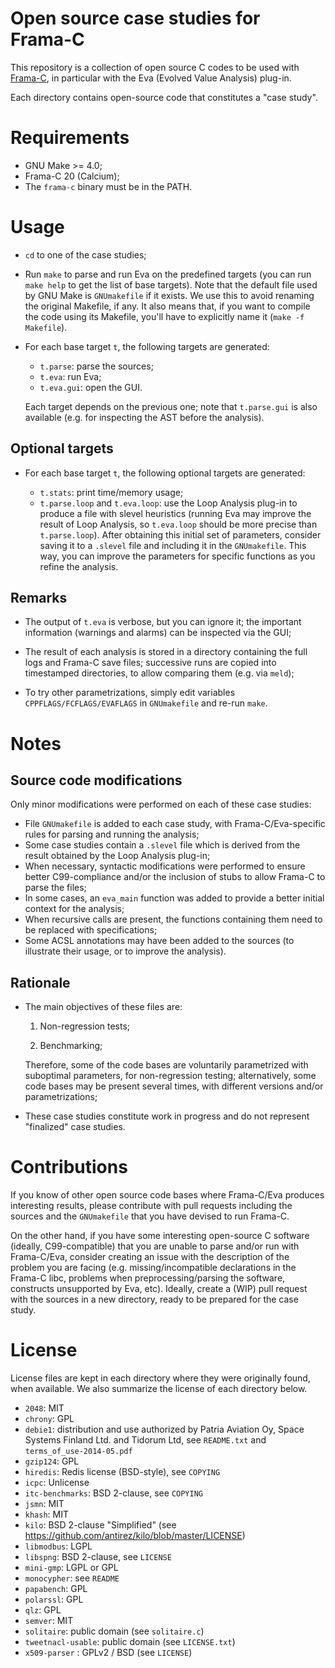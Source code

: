 Open source case studies for Frama-C
====================================

This repository is a collection of open source C codes to be used with
[Frama-C](http://frama-c.com), in particular with the Eva
(Evolved Value Analysis) plug-in.

Each directory contains open-source code that constitutes a "case study".


# Requirements

- GNU Make >= 4.0;
- Frama-C 20 (Calcium);
- The `frama-c` binary must be in the PATH.


# Usage

- `cd` to one of the case studies;

- Run `make` to parse and run Eva on the predefined targets
  (you can run `make help` to get the list of base targets).
  Note that the default file used by GNU Make is `GNUmakefile` if it exists.
  We use this to avoid renaming the original Makefile, if any. It also means
  that, if you want to compile the code using its Makefile, you'll have to
  explicitly name it (`make -f Makefile`).

- For each base target `t`, the following targets are generated:

    - `t.parse`: parse the sources;
    - `t.eva`: run Eva;
    - `t.eva.gui`: open the GUI.

  Each target depends on the previous one; note that `t.parse.gui` is also
  available (e.g. for inspecting the AST before the analysis).

## Optional targets

- For each base target `t`, the following optional targets are generated:

    - `t.stats`: print time/memory usage;
    - `t.parse.loop` and `t.eva.loop`: use the Loop Analysis plug-in to produce
      a file with slevel heuristics (running Eva may improve the result of
      Loop Analysis, so `t.eva.loop` should be more precise than `t.parse.loop`).
      After obtaining this initial set of parameters, consider saving it to a
      `.slevel` file and including it in the `GNUmakefile`. This way, you can
      improve the parameters for specific functions as you refine the analysis.

## Remarks

- The output of `t.eva` is verbose, but you can ignore it;
  the important information (warnings and alarms) can be inspected via the GUI;

- The result of each analysis is stored in a directory containing the full logs
  and Frama-C save files; successive runs are copied into timestamped
  directories, to allow comparing them (e.g. via `meld`);

- To try other parametrizations, simply edit variables
  `CPPFLAGS/FCFLAGS/EVAFLAGS` in `GNUmakefile` and re-run `make`.

# Notes

## Source code modifications

Only minor modifications were performed on each of these case studies:

- File `GNUmakefile` is added to each case study, with Frama-C/Eva-specific
  rules for parsing and running the analysis;
- Some case studies contain a `.slevel` file which is derived from the result
  obtained by the Loop Analysis plug-in;
- When necessary, syntactic modifications were performed to ensure better
  C99-compliance and/or the inclusion of stubs to allow Frama-C to parse the
  files;
- In some cases, an `eva_main` function was added to provide a better initial
  context for the analysis;
- When recursive calls are present, the functions containing them need to be
  replaced with specifications;
- Some ACSL annotations may have been added to the sources
  (to illustrate their usage, or to improve the analysis).

## Rationale

- The main objectives of these files are:

    1. Non-regression tests;

    2. Benchmarking;

  Therefore, some of the code bases are voluntarily parametrized with
  suboptimal parameters, for non-regression testing; alternatively, some
  code bases may be present several times, with different versions and/or
  parametrizations;

- These case studies constitute work in progress and do not represent
  "finalized" case studies.


# Contributions

If you know of other open source code bases where Frama-C/Eva produces
interesting results, please contribute with pull requests including the
sources and the `GNUmakefile` that you have devised to run Frama-C.

On the other hand, if you have some interesting open-source C software
(ideally, C99-compatible) that you are unable to parse and/or run with
Frama-C/Eva, consider creating an issue with the description of the problem
you are facing (e.g. missing/incompatible declarations in the Frama-C libc,
problems when preprocessing/parsing the software, constructs unsupported
by Eva, etc). Ideally, create a (WIP) pull request with the sources in a new
directory, ready to be prepared for the case study.


# License

License files are kept in each directory where they were originally found,
when available. We also summarize the license of each directory below.

- `2048`: MIT
- `chrony`: GPL
- `debie1`: distribution and use authorized by Patria Aviation Oy,
            Space Systems Finland Ltd. and Tidorum Ltd, see `README.txt`
            and `terms_of_use-2014-05.pdf`
- `gzip124`: GPL
- `hiredis`: Redis license (BSD-style), see `COPYING`
- `icpc`: Unlicense
- `itc-benchmarks`: BSD 2-clause, see `COPYING`
- `jsmn`: MIT
- `khash`: MIT
- `kilo`: BSD 2-clause "Simplified"
          (see https://github.com/antirez/kilo/blob/master/LICENSE)
- `libmodbus`: LGPL
- `libspng`: BSD 2-clause, see `LICENSE`
- `mini-gmp`:  LGPL or GPL
- `monocypher`: see `README`
- `papabench`: GPL
- `polarssl`: GPL
- `qlz`: GPL
- `semver`: MIT
- `solitaire`: public domain (see `solitaire.c`)
- `tweetnacl-usable`: public domain (see `LICENSE.txt`)
- `x509-parser` : GPLv2 / BSD (see `LICENSE`)
